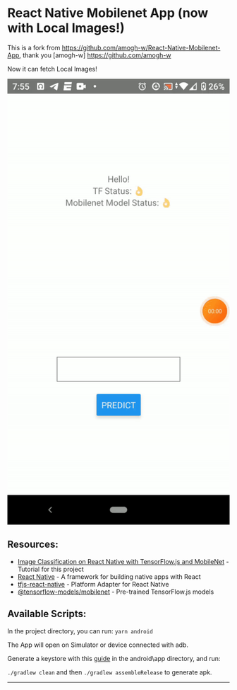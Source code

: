 # React Native Mobilenet App (now with Local Images!)

This is a fork from https://github.com/amogh-w/React-Native-Mobilenet-App,
thank you [amogh-w] https://github.com/amogh-w

Now it can fetch Local Images!

![working](/media/initial.gif)

## Resources:

- [Image Classification on React Native with TensorFlow.js and MobileNet](https://heartbeat.fritz.ai/image-classification-on-react-native-with-tensorflow-js-and-mobilenet-48a39185717c) - Tutorial for this project
- [React Native](https://github.com/facebook/react-native) - A framework for building native apps with React
- [tfjs-react-native](https://github.com/tensorflow/tfjs/tree/master/tfjs-react-native) - Platform Adapter for React Native
- [@tensorflow-models/mobilenet](https://github.com/tensorflow/tfjs-models) - Pre-trained TensorFlow.js models

## Available Scripts:

In the project directory, you can run: `yarn android`

The App will open on Simulator or device connected with adb.

Generate a keystore with this [guide](https://facebook.github.io/react-native/docs/signed-apk-android) in the android\app directory, and run:

`./gradlew clean` and then `./gradlew assembleRelease` to generate apk.

---
